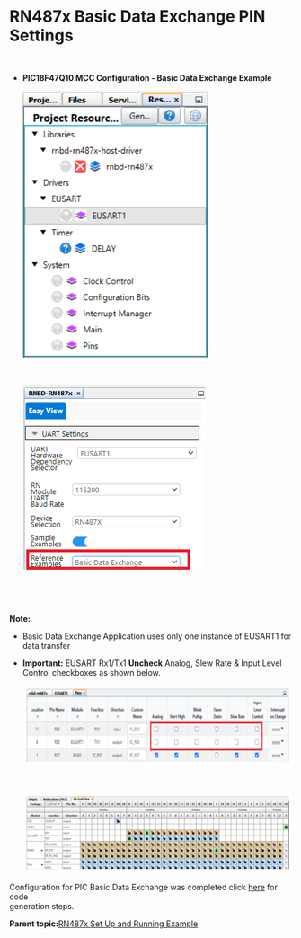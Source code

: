 # RN487x Basic Data Exchange PIN Settings

<br />

-   **PIC18F47Q10 MCC Configuration - Basic Data Exchange Example**

    ![](GUID-D1B8B8C2-4B18-46AF-A5F5-68EA69310BFB-low.png)

    <br />

    ![](GUID-A0A981F5-938F-4230-A1F4-5059E436949E-low.png)

    <br />


<br />

**Note:**

-   Basic Data Exchange Application uses only one instance of EUSART1 for data transfer
-   **Important:** EUSART Rx1/Tx1 **Uncheck** Analog, Slew Rate & Input Level Control checkboxes as shown below.

    ![](GUID-35C1A268-4B45-445C-A18D-6226F6B17F94-low.png)

    ![]()<br />

    ![](GUID-EC994A31-01F2-4337-8A5E-FC2BD24948F8-low.png)


Configuration for PIC Basic Data Exchange was completed click [here](GUID-46C11149-1505-4DF7-86F9-FAB478F1DEF6.md) for code<br /> generation steps.

**Parent topic:**[RN487x Set Up and Running Example](GUID-F2370094-12C3-4CC6-B1DF-5465EBC4FC33.md)


